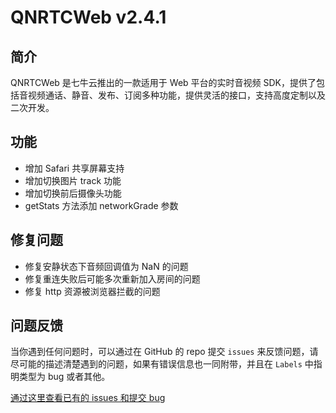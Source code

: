 # QNRTCWeb v2.4.1

## 简介
QNRTCWeb 是七牛云推出的一款适用于 Web 平台的实时音视频 SDK，提供了包括音视频通话、静音、发布、订阅多种功能，提供灵活的接口，支持高度定制以及二次开发。

## 功能
- 增加 Safari 共享屏幕支持
- 增加切换图片 track 功能
- 增加切换前后摄像头功能
- getStats 方法添加 networkGrade 参数

## 修复问题
- 修复安静状态下音频回调值为 NaN 的问题
- 修复重连失败后可能多次重新加入房间的问题
- 修复 http 资源被浏览器拦截的问题

## 问题反馈
当你遇到任何问题时，可以通过在 GitHub 的 repo 提交 `issues` 来反馈问题，请尽可能的描述清楚遇到的问题，如果有错误信息也一同附带，并且在 ```Labels``` 中指明类型为 bug 或者其他。

[通过这里查看已有的 issues 和提交 bug](https://github.com/pili-engineering/QNRTC-Web/issues)